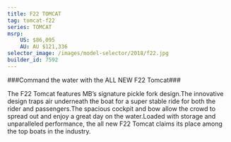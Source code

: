 ```yaml
---
title: F22 TOMCAT
tag: tomcat-f22
series: TOMCAT
msrp: 
    US: $86,095
    AU: AU $121,336
selector_image: /images/model-selector/2018/f22.jpg
builder_id: 7592
---
```

###Command the water with the ALL NEW F22 Tomcat###

The F22 Tomcat features MB’s signature pickle fork design.The innovative design traps air underneath the boat for a super stable ride for both the rider and passengers.The spacious cockpit and bow allow the crowd to spread out and enjoy a great day on the water.Loaded with storage and unparalleled performance, the all new F22 Tomcat claims its place among the top boats in the industry.

